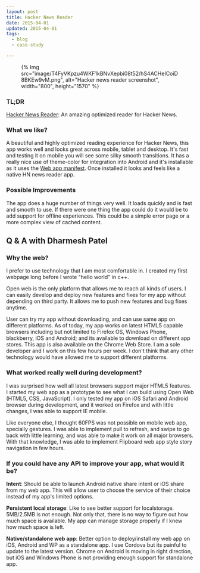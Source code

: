 ```yaml
---
layout: post
title: Hacker News Reader
date: 2015-04-01
updated: 2015-04-01
tags:
  - blog
  - case-study

---
```


<figure>
{% Img src="image/T4FyVKpzu4WKF1kBNvXepbi08t52/hS4ACHeICoiD8BKEw9vM.png", alt="Hacker news reader screenshot", width="800", height="1570" %}
</figure>

### TL;DR

[Hacker News Reader](http://hn.premii.com/): An amazing optimized reader
for Hacker News.

### What we like?

A beautiful and highly optimized reading experience for Hacker News, this
app works well and looks great across mobile, tablet and desktop. It's fast
and testing it on mobile you will see some silky smooth transitions. It has
a really nice use of theme-color for integration into Android and it's
installable as it uses the 
[Web app manifest](https://developers.google.com/web/fundamentals/engage-and-retain/simplified-app-installs).
Once installed it looks and feels like a native HN news reader app.

### Possible Improvements

The app does a huge number of things very well. It loads quickly and is fast
and smooth to use. If there were one thing the app could do it would be to add
support for offline experiences. This could be a simple error page or a more
complex view of cached content.

## Q & A with Dharmesh Patel

### Why the web?

I prefer to use technology that I am most comfortable in. I created my first
webpage long before I wrote "hello world" in c++.

Open web is the only platform that allows me to reach all kinds of users. I can
easily develop and deploy new features and fixes for my app without depending
on third party. It allows me to push new features and bug fixes anytime.

User can try my app without downloading, and can use same app on different
platforms. As of today, my app works on latest HTML5 capable browsers
including but not limited to Firefox OS, Windows Phone, blackberry, iOS and
Android; and its available to download on different app stores. This app is
also available on the Chrome Web Store. I am a sole developer and I work on
this few hours per week. I don't think that any other technology would have
allowed me to support different platforms.

### What worked really well during development?

I was surprised how well all latest browsers support major HTML5 features.
I started my web app as a prototype to see what I can build using Open Web
(HTML5, CSS, JavaScript). I only tested my app on iOS Safari and Android
browser during development, and it worked on Firefox and with little changes,
I was able to support IE mobile.

Like everyone else, I thought 60FPS was not possible on mobile web app,
specially gestures. I was able to implement pull to refresh, and swipe to
go back with little learning; and was able to make it work on all major
browsers. With that knowledge, I was able to implement Flipboard web app
style story navigation in few hours.

### If you could have any API to improve your app, what would it be?

**Intent**: Should be able to launch Android native share intent or iOS
share from my web app. This will allow user to choose the service of their
choice instead of my app's limited options.

**Persistent local storage**: Like to see better support for localstorage.
5MB/2.5MB is not enough. Not only that, there is no way to figure out how
much space is available. My app can manage storage properly if I knew how
much space is left.

**Native/standalone web app**: Better option to deploy/install my web app on
iOS, Android and WP as a standalone app. I use Cordova but its painful to
update to the latest version. Chrome on Android is moving in right direction,
but iOS and Windows Phone is not providing enough support for standalone app.
